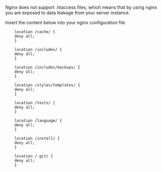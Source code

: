 Nginx does not support .htaccess files, which means that by using nginx you are exposed to data leakage from your server instance.

Insert the content below into your nginx configuration file

```
    location /cache/ {
    deny all;
    }

    location /includes/ {
    deny all;
    }

    location /includes/backups/ {
    deny all;
    }

    location /styles/templates/ {
    deny all;
    }

    location /tests/ {
    deny all;
    }

    location /language/ {
    deny all;
    }

    location /install/ {
    deny all;
    }

    location /.git/ {
    deny all;
    }
```